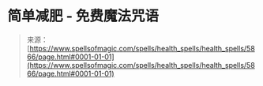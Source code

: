 <!--yml

分类: 未分类

日期: 2024-06-12 18:40:10

-->

# 简单减肥 - 免费魔法咒语

> 来源：[https://www.spellsofmagic.com/spells/health_spells/health_spells/5866/page.html#0001-01-01](https://www.spellsofmagic.com/spells/health_spells/health_spells/5866/page.html#0001-01-01)
